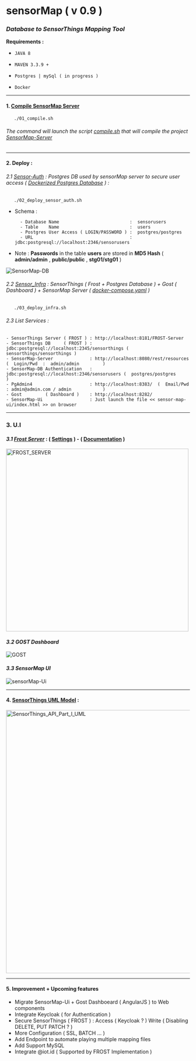# sensorMap ( v 0.9 )
### *Database to SensorThings Mapping Tool*

**Requirements :**

-    `JAVA 8`  

-    ` MAVEN 3.3.9 + `
   
-    `Postgres | mySql ( in progress ) `

-    `Docker`

---

#### 1. [Compile SensorMap Server](https://github.com/ecoinfo-ore/sensor-map/blob/master/01_compile.sh)  

```
   ./01_compile.sh
```
###### *The command will launch the script [compile.sh](https://github.com/ecoinfo-ore/sensor-map/blob/master/sensor-map-server/compile.sh) that will compile the project [SensorMap-Server](https://github.com/ecoinfo-ore/sensor-map/tree/master/sensor-map-server/sensor-map)*
-------

#### 2. Deploy :

###### 2.1 [Sensor-Auth](https://github.com/ecoinfo-ore/sensor-map/blob/master/02_deploy_sensor_auth.sh) : Postgres DB used by sensorMap server to secure user access ( [Dockerized Postgres Database](https://hub.docker.com/repository/docker/rac021/sensor-auth) ) :

```
   ./02_deploy_sensor_auth.sh
```

 - Schema :
 
         - Database Name                           :  sensorusers
         - Table    Name                           :  users
         - Postgres User Access ( LOGIN/PASSWORD ) :  postgres/postgres 
         - URL                                     :  jdbc:postgresql://localhost:2346/sensorusers
 
 - Note : **Passwords** in the table **users** are stored in **MD5 Hash** ( **admin/admin** , **public/public** , **stg01/stg01** )

 ![SensorMap-DB](https://user-images.githubusercontent.com/37690220/78401513-32ee3580-75f9-11ea-8c52-b5211d24d4a8.png)
    
    
###### 2.2 [Sensor_Infra](https://github.com/ecoinfo-ore/sensor-map/blob/master/03_deploy_infra.sh) : SensorThings ( Frost + Postgres Database ) + Gost ( Dashboard ) + SensorMap Server  ( [docker-compose.yaml](https://github.com/ecoinfo-ore/sensor-map/blob/master/sensorThings-impl/FROST/docker-compose.yaml) )

```  
   ./03_deploy_infra.sh
```

###### 2.3 List Services :
 
    - SensorThings Server ( FROST ) : http://localhost:8181/FROST-Server 
    - SensorThings DB     ( FROST ) : jdbc:postgresql://localhost:2345/sensorthings ( sensorthings/sensorthings )
    - SensorMap-Server              : http://localhost:8080/rest/resources (  Login/Pwd  :  admin/admin         )
    - SensorMap-DB Authentication   : jdbc:postgresql://localhost:2346/sensorusers (  postgres/postgres         )
    - PgAdmin4                      : http://localhost:8383/  (  Email/Pwd : admin@admin.com / admin            )
    - Gost         ( Dashboard )    : http://localhost:8282/
    - SensorMap-Ui                  : Just launch the file << sensor-map-ui/index.html >> on browser 
    
-------

### **3. U.I**

#### *3.1 [Frost Server](https://github.com/FraunhoferIOSB/FROST-Server)* : ( [Settings](https://github.com/FraunhoferIOSB/FROST-Server/blob/master/docs/settings.md) ) - ( [Documentation](https://github.com/FraunhoferIOSB/FROST-Server/tree/master/docs) )

<img width="500" alt="FROST_SERVER" src="https://user-images.githubusercontent.com/37690220/78457856-9cc81700-76ad-11ea-8af8-475b8227c4a9.jpg">

#### *3.2 GOST Dashboard*

![GOST](https://user-images.githubusercontent.com/37690220/78457327-b0717e80-76a9-11ea-863c-495550e9818e.jpg)

#### *3.3 SensorMap UI*

![sensorMap-Ui](https://user-images.githubusercontent.com/37690220/78455300-caa55f80-769d-11ea-81cf-f655738bfa2f.jpg)

-------

#### 4. [SensorThings UML Model](https://developers.sensorup.com/docs/#introduction) :

<img width="720" alt="SensorThings_API_Part_I_UML" src="https://user-images.githubusercontent.com/37690220/78402076-464dd080-75fa-11ea-857e-a8f4b8462349.png">

-------

#### 5. Improvement + Upcoming features

   - Migrate SensorMap-Ui + Gost Dashboeard    ( AngularJS ) to Web components 
   - Integrate Keycloak   ( for Authentication )
   - Secure SensorThings  ( FROST ) : Access   ( Keycloak ? ) Write ( Disabling DELETE, PUT PATCH ? )
   - More Configuration   ( SSL, BATCH ... )
   - Add Endpoint to automate playing multiple mapping files
   - Add Support MySQL 
   - Integrate @iot.id ( Supported by FROST Implementation )
    
    
